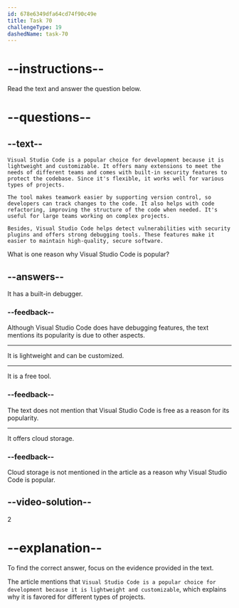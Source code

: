 ```yaml
---
id: 678e6349dfa64cd74f90c49e
title: Task 70
challengeType: 19
dashedName: task-70
---
```


<!-- READING -->

# --instructions--

Read the text and answer the question below.

# --questions--

## --text--

`Visual Studio Code is a popular choice for development because it is lightweight and customizable. It offers many extensions to meet the needs of different teams and comes with built-in security features to protect the codebase. Since it's flexible, it works well for various types of projects.`

`The tool makes teamwork easier by supporting version control, so developers can track changes to the code. It also helps with code refactoring, improving the structure of the code when needed. It's useful for large teams working on complex projects.`

`Besides, Visual Studio Code helps detect vulnerabilities with security plugins and offers strong debugging tools. These features make it easier to maintain high-quality, secure software.`

What is one reason why Visual Studio Code is popular?

## --answers--

It has a built-in debugger.

### --feedback--

Although Visual Studio Code does have debugging features, the text mentions its popularity is due to other aspects.

---

It is lightweight and can be customized.

---

It is a free tool.

### --feedback--

The text does not mention that Visual Studio Code is free as a reason for its popularity.

---

It offers cloud storage.

### --feedback--

Cloud storage is not mentioned in the article as a reason why Visual Studio Code is popular.

## --video-solution--

2

# --explanation--

To find the correct answer, focus on the evidence provided in the text.

The article mentions that `Visual Studio Code is a popular choice for development because it is lightweight and customizable`, which explains why it is favored for different types of projects.
